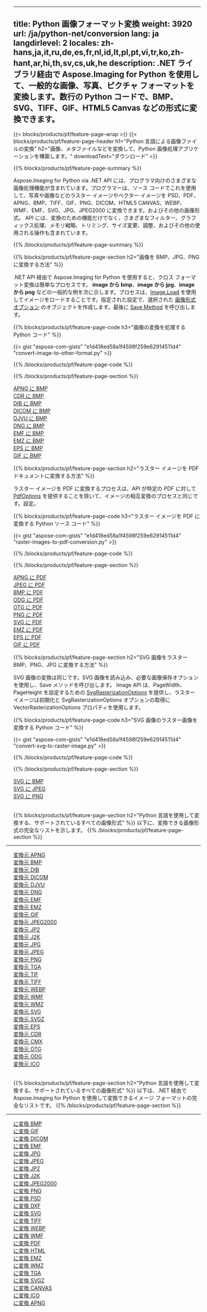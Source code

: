 ﻿
---
title: Python 画像フォーマット変換 
weight: 3920
url: /ja/python-net/conversion 
lang: ja
langdirlevel: 2
locales: zh-hans,ja,it,ru,de,es,fr,nl,id,lt,pl,pt,vi,tr,ko,zh-hant,ar,hi,th,sv,cs,uk,he
description: .NET ライブラリ経由で Aspose.Imaging for Python を使用して、一般的な画像、写真、ピクチャ フォーマットを変換します。数行の Python コードで、BMP、SVG、TIFF、GIF、HTML5 Canvas などの形式に変換できます。
---

{{< blocks/products/pf/feature-page-wrap >}}
{{< blocks/products/pf/feature-page-header h1="Python 言語による画像ファイルの変換" h2="画像、メタファイルなどを変換して、Python 画像処理アプリケーションを構築します。" downloadText="ダウンロード" >}}

{{% blocks/products/pf/feature-page-summary %}}

Aspose.Imaging for Python via .NET API には、プログラマ向けのさまざまな画像処理機能が含まれています。プログラマーは、ソース コードでこれを使用して、写真や画像などのラスター イメージやベクター イメージを PSD、PDF、APNG、BMP、TIFF、GIF、PNG、DICOM、HTML5 CANVAS、WEBP、WMF、EMF、SVG、JPG、JPEG2000 に変換できます。およびその他の画像形式。 API には、変換のための機能だけでなく、さまざまなフィルター、グラフィックス処理、メモリ戦略、トリミング、サイズ変更、調整、およびその他の使用される操作も含まれています。

{{% /blocks/products/pf/feature-page-summary  %}}

{{% blocks/products/pf/feature-page-section  h2="画像を BMP、JPG、PNG に変換する方法" %}}

.NET API 経由で Aspose.Imaging for Python を使用すると、クロス フォーマット変換は簡単なプロセスです。 **image から bmp**、**image から jpg**、**image から png** などの一般的な例を次に示します。プロセスは、[Image.Load](https://apireference.aspose.com/imaging/net/aspose.imaging/image/methods/load) を使用してイメージをロードすることです。指定された設定で、選択された [画像形式オプション](https://apireference.aspose.com/imaging/net/aspose.imaging.imageoptions) のオブジェクトを作成します。最後に [Save Method](https://apireference.aspose.com/imaging/net/aspose.imaging.image/save/methods/4) を呼び出します。

{{% blocks/products/pf/feature-page-code h3="画像の変換を処理する Python コード" %}}

{{< gist "aspose-com-gists" "e1d418ed58a1f4598f259e62914511d4" "convert-image-to-other-format.py" >}}

{{% /blocks/products/pf/feature-page-code  %}}

{{% /blocks/products/pf/feature-page-section %}}

<div class="container-fluid productfamilypage bg-gray">
    <div class="convertypes bg-gray agp-content section">
        <div class="container">
		<div class="row other-converters">
		   <div class="col-md-2 other-converter remove-lp remove-rp">
		      <a href="/imaging/ja/python-net/conversion/apng-to-bmp/">APNG に BMP</a>
		   </div>
		   <div class="col-md-2 other-converter remove-lp remove-rp">
		      <a href="/imaging/ja/python-net/conversion/cdr-to-bmp/">CDR に BMP</a>
		   </div>
		   <div class="col-md-2 other-converter remove-lp remove-rp">
		      <a href="/imaging/ja/python-net/conversion/dib-to-bmp/">DIB に BMP</a>
		   </div>
		   <div class="col-md-2 other-converter remove-lp remove-rp">
		      <a href="/imaging/ja/python-net/conversion/dicom-to-bmp/">DICOM に BMP</a>
		   </div>
 		   <div class="col-md-2 other-converter remove-lp remove-rp">
		      <a href="/imaging/ja/python-net/conversion/djvu-to-bmp/">DJVU に BMP</a>
		   </div>
		   <div class="col-md-2 other-converter remove-lp remove-rp">
		      <a href="/imaging/ja/python-net/conversion/dng-to-bmp/">DNG に BMP</a>
		   </div>
		   <div class="col-md-2 other-converter remove-lp remove-rp">
		      <a href="/imaging/ja/python-net/conversion/emf-to-bmp/">EMF に BMP</a>
		   </div>
		   <div class="col-md-2 other-converter remove-lp remove-rp">
		      <a href="/imaging/ja/python-net/conversion/emz-to-bmp/">EMZ に BMP</a>
		   </div>
		   <div class="col-md-2 other-converter remove-lp remove-rp">
		      <a href="/imaging/ja/python-net/conversion/eps-to-bmp/">EPS に BMP</a>
		   </div>
		   <div class="col-md-2 other-converter remove-lp remove-rp">
		      <a href="/imaging/ja/python-net/conversion/gif-to-bmp/">GIF に BMP</a>
		   </div>
		</div>
	</div>
    </div>
</div>

{{% blocks/products/pf/feature-page-section  h2="ラスター イメージを PDF ドキュメントに変換する方法" %}}

ラスター イメージを PDF に変換するプロセスは、API が特定の PDF に対して [PdfOptions](https://apireference.aspose.com/imaging/net/aspose.imaging.imageoptions/pdfoptions) を提供することを除いて、イメージの相互変換のプロセスと同じです。設定。

{{% blocks/products/pf/feature-page-code h3="ラスター イメージを PDF に変換する Python ソース コード" %}}

{{< gist "aspose-com-gists" "e1d418ed58a1f4598f259e62914511d4" "raster-images-to-pdf-conversion.py" >}}

{{% /blocks/products/pf/feature-page-code  %}}

{{% /blocks/products/pf/feature-page-section %}}

<div class="container-fluid productfamilypage bg-gray">
    <div class="convertypes bg-gray agp-content section">
        <div class="container">
		<div class="row other-converters">
		   <div class="col-md-2 other-converter remove-lp remove-rp">
		      <a href="/imaging/ja/python-net/conversion/apng-to-PDF/">APNG に PDF</a>
		   </div>
		   <div class="col-md-2 other-converter remove-lp remove-rp">
		      <a href="/imaging/ja/python-net/conversion/jpeg-to-PDF/">JPEG に PDF</a>
		   </div>
		   <div class="col-md-2 other-converter remove-lp remove-rp">
		      <a href="/imaging/ja/python-net/conversion/bmp-to-PDF/">BMP に PDF</a>
		   </div>
		   <div class="col-md-2 other-converter remove-lp remove-rp">
		      <a href="/imaging/ja/python-net/conversion/odg-to-PDF/">ODG に PDF</a>
		   </div>
 		   <div class="col-md-2 other-converter remove-lp remove-rp">
		      <a href="/imaging/ja/python-net/conversion/otg-to-PDF/">OTG に PDF</a>
		   </div>
		   <div class="col-md-2 other-converter remove-lp remove-rp">
		      <a href="/imaging/ja/python-net/conversion/png-to-PDF/">PNG に PDF</a>
		   </div>
		   <div class="col-md-2 other-converter remove-lp remove-rp">
		      <a href="/imaging/ja/python-net/conversion/svg-to-PDF/">SVG に PDF</a>
		   </div>
		   <div class="col-md-2 other-converter remove-lp remove-rp">
		      <a href="/imaging/ja/python-net/conversion/emz-to-PDF/">EMZ に PDF</a>
		   </div>
		   <div class="col-md-2 other-converter remove-lp remove-rp">
		      <a href="/imaging/ja/python-net/conversion/eps-to-PDF/">EPS に PDF</a>
		   </div>
		   <div class="col-md-2 other-converter remove-lp remove-rp">
		      <a href="/imaging/ja/python-net/conversion/gif-to-PDF/">GIF に PDF</a>
		   </div>
		</div>
	</div>
    </div>
</div>

{{% blocks/products/pf/feature-page-section  h2="SVG 画像をラスター BMP、PNG、JPG に変換する方法" %}}

SVG 画像の変換は同じです。SVG 画像を読み込み、必要な画像保存オプションを使用し、Save メソッドを呼び出します。 Image API は、PageWidth、PageHeight を設定するための [SvgRasterizationOptions](https://apireference.aspose.com/imaging/net/aspose.imaging.imageoptions/svgrasterizationoptions) を提供し、ラスター イメージは初期化と SvgRasterizationOptions オプションの取得に VectorRasterizationOptions プロパティを使用します。 

{{% blocks/products/pf/feature-page-code h3="SVG 画像のラスター画像を変換する Python  コード" %}}

{{< gist "aspose-com-gists" "e1d418ed58a1f4598f259e62914511d4" "convert-svg-to-raster-image.py" >}}

{{% /blocks/products/pf/feature-page-code  %}}

{{% /blocks/products/pf/feature-page-section %}}

<div class="container-fluid productfamilypage bg-gray">
    <div class="convertypes bg-gray agp-content section">
        <div class="container">
		<div class="row other-converters">
		   <div class="col-md-2 other-converter remove-lp remove-rp">
		      <a href="/imaging/ja/python-net/conversion/SVG-to-bmp/">SVG に BMP</a>
		   </div>
		   <div class="col-md-2 other-converter remove-lp remove-rp">
		      <a href="/imaging/ja/python-net/conversion/SVG-to-jpeg/">SVG に JPEG</a>
		   </div>
		   <div class="col-md-2 other-converter remove-lp remove-rp">
		      <a href="/imaging/ja/python-net/conversion/SVG-to-png/">SVG に PNG</a>
		   </div>		   
		</div>
	</div>
    </div>
</div>
<br/>

{{% blocks/products/pf/feature-page-section  h2="Python 言語を使用して変換する、サポートされているすべての画像形式" %}}
以下に、変換できる画像形式の完全なリストを示します。
{{% /blocks/products/pf/feature-page-section %}}
<div class="container-fluid productfamilypage bg-gray">
    <div class="convertypes bg-gray agp-content section">
        <div class="container">
                <hr style="margin-left:-20px;"/>
		<div class="row other-converters">
		    <div class='col-md-2 other-converter remove-lp remove-rp'><a href="/imaging/ja/python-net/conversion/from/apng" >変換元 APNG</a></div>
<div class='col-md-2 other-converter remove-lp remove-rp'><a href="/imaging/ja/python-net/conversion/from/bmp" >変換元 BMP</a></div>
<div class='col-md-2 other-converter remove-lp remove-rp'><a href="/imaging/ja/python-net/conversion/from/dib" >変換元 DIB</a></div>
<div class='col-md-2 other-converter remove-lp remove-rp'><a href="/imaging/ja/python-net/conversion/from/dicom" >変換元 DICOM</a></div>
<div class='col-md-2 other-converter remove-lp remove-rp'><a href="/imaging/ja/python-net/conversion/from/djvu" >変換元 DJVU</a></div>
<div class='col-md-2 other-converter remove-lp remove-rp'><a href="/imaging/ja/python-net/conversion/from/dng" >変換元 DNG</a></div>
<div class='col-md-2 other-converter remove-lp remove-rp'><a href="/imaging/ja/python-net/conversion/from/emf" >変換元 EMF</a></div>
<div class='col-md-2 other-converter remove-lp remove-rp'><a href="/imaging/ja/python-net/conversion/from/emz" >変換元 EMZ</a></div>
<div class='col-md-2 other-converter remove-lp remove-rp'><a href="/imaging/ja/python-net/conversion/from/gif" >変換元 GIF</a></div>
<div class='col-md-2 other-converter remove-lp remove-rp'><a href="/imaging/ja/python-net/conversion/from/jpeg2000" >変換元 JPEG2000</a></div>
<div class='col-md-2 other-converter remove-lp remove-rp'><a href="/imaging/ja/python-net/conversion/from/jp2" >変換元 JP2</a></div>
<div class='col-md-2 other-converter remove-lp remove-rp'><a href="/imaging/ja/python-net/conversion/from/j2k" >変換元 J2K</a></div>
<div class='col-md-2 other-converter remove-lp remove-rp'><a href="/imaging/ja/python-net/conversion/from/jpg" >変換元 JPG</a></div>
<div class='col-md-2 other-converter remove-lp remove-rp'><a href="/imaging/ja/python-net/conversion/from/jpeg" >変換元 JPEG</a></div>
<div class='col-md-2 other-converter remove-lp remove-rp'><a href="/imaging/ja/python-net/conversion/from/png" >変換元 PNG</a></div>
<div class='col-md-2 other-converter remove-lp remove-rp'><a href="/imaging/ja/python-net/conversion/from/tga" >変換元 TGA</a></div>
<div class='col-md-2 other-converter remove-lp remove-rp'><a href="/imaging/ja/python-net/conversion/from/tif" >変換元 TIF</a></div>
<div class='col-md-2 other-converter remove-lp remove-rp'><a href="/imaging/ja/python-net/conversion/from/tiff" >変換元 TIFF</a></div>
<div class='col-md-2 other-converter remove-lp remove-rp'><a href="/imaging/ja/python-net/conversion/from/webp" >変換元 WEBP</a></div>
<div class='col-md-2 other-converter remove-lp remove-rp'><a href="/imaging/ja/python-net/conversion/from/wmf" >変換元 WMF</a></div>
<div class='col-md-2 other-converter remove-lp remove-rp'><a href="/imaging/ja/python-net/conversion/from/wmz" >変換元 WMZ</a></div>
<div class='col-md-2 other-converter remove-lp remove-rp'><a href="/imaging/ja/python-net/conversion/from/svg" >変換元 SVG</a></div>
<div class='col-md-2 other-converter remove-lp remove-rp'><a href="/imaging/ja/python-net/conversion/from/svgz" >変換元 SVGZ</a></div>
<div class='col-md-2 other-converter remove-lp remove-rp'><a href="/imaging/ja/python-net/conversion/from/eps" >変換元 EPS</a></div>
<div class='col-md-2 other-converter remove-lp remove-rp'><a href="/imaging/ja/python-net/conversion/from/cdr" >変換元 CDR</a></div>
<div class='col-md-2 other-converter remove-lp remove-rp'><a href="/imaging/ja/python-net/conversion/from/cmx" >変換元 CMX</a></div>
<div class='col-md-2 other-converter remove-lp remove-rp'><a href="/imaging/ja/python-net/conversion/from/otg" >変換元 OTG</a></div>
<div class='col-md-2 other-converter remove-lp remove-rp'><a href="/imaging/ja/python-net/conversion/from/odg" >変換元 ODG</a></div>
<div class='col-md-2 other-converter remove-lp remove-rp'><a href="/imaging/ja/python-net/conversion/from/ico" >変換元 ICO</a></div>
                </div>
        </div>
    </div>
</div>
<br/>

{{% blocks/products/pf/feature-page-section  h2="Python 言語を使用して変換する、サポートされているすべての画像形式" %}}
以下は、.NET 経由で Aspose.Imaging for Python を使用して変換できるイメージ フォーマットの完全なリストです。
{{% /blocks/products/pf/feature-page-section %}}
<div class="container-fluid productfamilypage bg-gray">
    <div class="convertypes bg-gray agp-content section">
        <div class="container">
	        <hr style="margin-left:-20px;"/>
		<div class="row other-converters">
		    <div class='col-md-2 other-converter remove-lp remove-rp'><a href="/imaging/ja/python-net/conversion/to/bmp" >に変換 BMP</a></div>
<div class='col-md-2 other-converter remove-lp remove-rp'><a href="/imaging/ja/python-net/conversion/to/gif" >に変換 GIF</a></div>
<div class='col-md-2 other-converter remove-lp remove-rp'><a href="/imaging/ja/python-net/conversion/to/dicom" >に変換 DICOM</a></div>
<div class='col-md-2 other-converter remove-lp remove-rp'><a href="/imaging/ja/python-net/conversion/to/emf" >に変換 EMF</a></div>
<div class='col-md-2 other-converter remove-lp remove-rp'><a href="/imaging/ja/python-net/conversion/to/jpg" >に変換 JPG</a></div>
<div class='col-md-2 other-converter remove-lp remove-rp'><a href="/imaging/ja/python-net/conversion/to/jpeg" >に変換 JPEG</a></div>
<div class='col-md-2 other-converter remove-lp remove-rp'><a href="/imaging/ja/python-net/conversion/to/jp2" >に変換 JP2</a></div>
<div class='col-md-2 other-converter remove-lp remove-rp'><a href="/imaging/ja/python-net/conversion/to/j2k" >に変換 J2K</a></div>
<div class='col-md-2 other-converter remove-lp remove-rp'><a href="/imaging/ja/python-net/conversion/to/jpeg2000" >に変換 JPEG2000</a></div>
<div class='col-md-2 other-converter remove-lp remove-rp'><a href="/imaging/ja/python-net/conversion/to/png" >に変換 PNG</a></div>
<div class='col-md-2 other-converter remove-lp remove-rp'><a href="/imaging/ja/python-net/conversion/to/psd" >に変換 PSD</a></div>
<div class='col-md-2 other-converter remove-lp remove-rp'><a href="/imaging/ja/python-net/conversion/to/dxf" >に変換 DXF</a></div>
<div class='col-md-2 other-converter remove-lp remove-rp'><a href="/imaging/ja/python-net/conversion/to/svg" >に変換 SVG</a></div>
<div class='col-md-2 other-converter remove-lp remove-rp'><a href="/imaging/ja/python-net/conversion/to/tiff" >に変換 TIFF</a></div>
<div class='col-md-2 other-converter remove-lp remove-rp'><a href="/imaging/ja/python-net/conversion/to/webp" >に変換 WEBP</a></div>
<div class='col-md-2 other-converter remove-lp remove-rp'><a href="/imaging/ja/python-net/conversion/to/wmf" >に変換 WMF</a></div>
<div class='col-md-2 other-converter remove-lp remove-rp'><a href="/imaging/ja/python-net/conversion/to/pdf" >に変換 PDF</a></div>
<div class='col-md-2 other-converter remove-lp remove-rp'><a href="/imaging/ja/python-net/conversion/to/html" >に変換 HTML</a></div>
<div class='col-md-2 other-converter remove-lp remove-rp'><a href="/imaging/ja/python-net/conversion/to/emz" >に変換 EMZ</a></div>
<div class='col-md-2 other-converter remove-lp remove-rp'><a href="/imaging/ja/python-net/conversion/to/wmz" >に変換 WMZ</a></div>
<div class='col-md-2 other-converter remove-lp remove-rp'><a href="/imaging/ja/python-net/conversion/to/tga" >に変換 TGA</a></div>
<div class='col-md-2 other-converter remove-lp remove-rp'><a href="/imaging/ja/python-net/conversion/to/svgz" >に変換 SVGZ</a></div>
<div class='col-md-2 other-converter remove-lp remove-rp'><a href="/imaging/ja/python-net/conversion/to/canvas" >に変換 CANVAS</a></div>
<div class='col-md-2 other-converter remove-lp remove-rp'><a href="/imaging/ja/python-net/conversion/to/ico" >に変換 ICO</a></div>
<div class='col-md-2 other-converter remove-lp remove-rp'><a href="/imaging/ja/python-net/conversion/to/apng" >に変換 APNG</a></div>
                </div>
        </div>
    </div>
</div>

